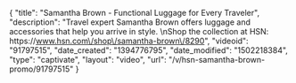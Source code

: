 {
    "title": "Samantha Brown - Functional Luggage for Every Traveler",
    "description": "Travel expert Samantha Brown offers luggage and accessories that help you arrive in style. \nShop the collection at HSN: https:\/\/www.hsn.com\/shop\/samantha-brown\/8290",
    "videoid": "91797515",
    "date_created": "1394776795",
    "date_modified": "1502218384",
    "type": "captivate",
    "layout": "video",
    "url": "\/v\/hsn-samantha-brown-promo\/91797515"
}